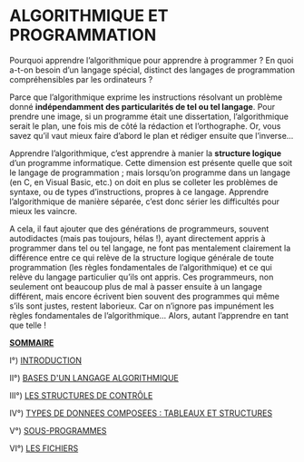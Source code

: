 # ALGORITHMIQUE ET PROGRAMMATION

Pourquoi apprendre l’algorithmique pour apprendre à programmer ? En quoi a-t-on besoin d’un langage spécial, distinct des langages de programmation compréhensibles par les ordinateurs ?

Parce que l’algorithmique exprime les instructions résolvant un problème donné **indépendamment des particularités de tel ou tel langage**. Pour prendre une image, si un programme était une dissertation, l’algorithmique serait le plan, une fois mis de côté la rédaction et l’orthographe. Or, vous savez qu’il vaut mieux faire d’abord le plan et rédiger ensuite que l’inverse…

Apprendre l’algorithmique, c’est apprendre à manier la **structure logique** d’un programme informatique. Cette dimension est présente quelle que soit le langage de programmation ; mais lorsqu’on programme dans un langage (en C, en Visual Basic, etc.) on doit en plus se colleter les problèmes de syntaxe, ou de types d’instructions, propres à ce langage. Apprendre l’algorithmique de manière séparée, c’est donc sérier les difficultés pour mieux les vaincre.

A cela, il faut ajouter que des générations de programmeurs, souvent autodidactes (mais pas toujours, hélas !), ayant directement appris à programmer dans tel ou tel langage, ne font pas mentalement clairement la différence entre ce qui relève de la structure logique générale de toute programmation (les règles fondamentales de l’algorithmique) et ce qui relève du langage particulier qu’ils ont appris. Ces programmeurs, non seulement ont beaucoup plus de mal à passer ensuite à un langage différent, mais encore écrivent bien souvent des programmes qui même s’ils sont justes, restent laborieux. Car on n’ignore pas impunément les règles fondamentales de l’algorithmique… Alors, autant l’apprendre en tant que telle !

<ins>**SOMMAIRE**</ins>

I°) [INTRODUCTION](https://github.com/TICHANE-JM/Algorithme/blob/main/Algorithme-Chap1.md)

II°) [BASES D'UN LANGAGE ALGORITHMIQUE](https://github.com/TICHANE-JM/Algorithme/blob/main/Algorithme-Chap2.md)

III°) [LES STRUCTURES DE CONTRÔLE](https://github.com/TICHANE-JM/Algorithme/blob/main/Algorithme-Chap3.md)

IV°) [TYPES DE DONNEES COMPOSEES : TABLEAUX ET STRUCTURES](https://github.com/TICHANE-JM/Algorithme/blob/main/Algorithme-Chap4.md)

V°) [SOUS-PROGRAMMES](https://github.com/TICHANE-JM/Algorithme/blob/main/Algorithme-Chap5.md)

VI°) [LES FICHIERS](https://github.com/TICHANE-JM/Algorithme/blob/main/Algorithme-Chap6.md)
